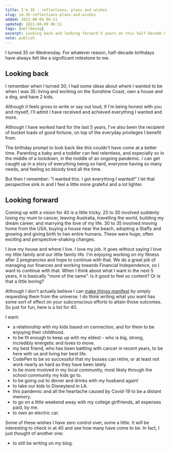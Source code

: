 ```yaml
---
title: I'm 35 - reflections, plans and wishes
slug: im-35-reflections-plans-and-wishes
added: 2021-08-09 06:11
updated: 2021-08-09 06:11
tags: [wellbeing]
excerpt: Looking back and looking forward 5 years on this half-decade birthday.
note: publish
---
```


I turned 35 on Wednesday. For whatever reason, half-decade birthdays have always felt like a significant milestone to me.

## Looking back

I remember when I turned 30; I had some ideas about where I wanted to be when I was 35: living and working on the Sunshine Coast, own a house and a dog, and have 2 kids. 

Although it feels gross to write or say out loud, if I'm being honest with you and myself, I'll admit I have received and achieved everything I wanted and more.

Although I have worked hard for the last 5 years, I've also been the recipient of bucket loads of good fortune, on top of the everyday privileges I benefit from.

The birthday prompt to look back like this couldn't have come at a better time. Parenting a baby and a toddler can feel relentless, and especially so in the middle of a lockdown, in the middle of an ongoing pandemic. I can get caught up in a story of everything being so hard, everyone having so many needs, and feeling so bloody tired all the time.

But then I remember: "I wanted this. I got everything I wanted!" I let that perspective sink in and I feel a little more grateful and a lot lighter.

## Looking forward

Coming up with a vision for 40 is a little tricky. 25 to 30 involved suddenly losing my mum to cancer, leaving Australia, travelling the world, building my dream career, and marrying the love of my life. 30 to 35 involved moving home from the USA, buying a house near the beach, adopting a Staffy and growing and giving birth to two entire humans. These were huge, often exciting and perspective-shaking changes.

I love my house and where I live. I love my job. It goes without saying I love my little family and our little family life. I'm enjoying working on my fitness after 2 pregnancies and hope to continue with that. We do a great job of managing our finances and working towards Financial Independence, so I want to continue with that. When I think about what I want in the next 5 years, it is basically "more of the same". Is it good to feel so content? Or is that a little boring?

Although I don't actually believe I can [make things manifest](https://www.vox.com/the-goods/21524975/manifesting-does-it-really-work-meme) by simply requesting them from the universe. I do think writing what you want has some sort of effect on your subconscious efforts to attain those outcomes. So just for fun, here is a list for 40.

I want:
- a relationship with my kids based on connection, and for them to be enjoying their childhood. 
- to be fit enough to keep up with my eldest - who is big, strong, incredibly energetic and loves to move.
- my best friend, who has been battling with cancer in recent years, to be here with us and living her best life.
- CodePen to be so successful that my bosses can retire, or at least not work nearly as hard as they have been lately.
- to be more involved in my local community, most likely through the school community my kids go to.
- to be going out to dinner and drinks with my husband again!
- to take our kids to Disneyland in LA.
- this pandemic and all the heartache caused by Covid-19 to be a distant memory.
- to go on a little weekend away with my college girlfriends, all expenses paid, by me.
- to own an electric car.

Some of these wishes I have zero control over, some a little. It will be interesting to check in at 40 and see how many have come to be. In fact, I just thought of another one:
- to still be writing on my blog.